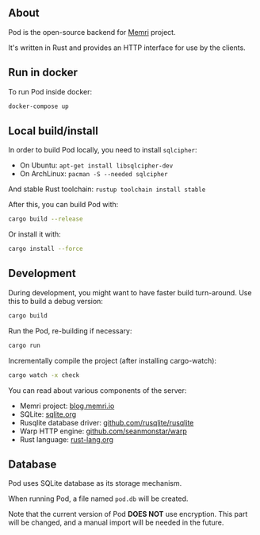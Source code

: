 ## About

Pod is the open-source backend for [Memri](https://blog.memri.io/) project.

It's written in Rust and provides an HTTP interface for use by the clients.


## Run in docker
To run Pod inside docker:
```sh
docker-compose up
```


## Local build/install

In order to build Pod locally, you need to install `sqlcipher`:

* On Ubuntu: `apt-get install libsqlcipher-dev`
* On ArchLinux: `pacman -S --needed sqlcipher`

And stable Rust toolchain: `rustup toolchain install stable`

After this, you can build Pod with:
```sh
cargo build --release
```

Or install it with:
```sh
cargo install --force
```


## Development
During development, you might want to have faster build turn-around. Use this to build a debug version:
```sh
cargo build
```

Run the Pod, re-building if necessary:
```sh
cargo run
```

Incrementally compile the project (after installing cargo-watch):
```sh
cargo watch -x check
```

You can read about various components of the server:

* Memri project: [blog.memri.io](https://blog.memri.io/)
* SQLite: [sqlite.org](https://sqlite.org)
* Rusqlite database driver: [github.com/rusqlite/rusqlite](https://github.com/rusqlite/rusqlite)
* Warp HTTP engine: [github.com/seanmonstar/warp](https://github.com/seanmonstar/warp)
* Rust language: [rust-lang.org](https://www.rust-lang.org/)


## Database
Pod uses SQLite database as its storage mechanism.

When running Pod, a file named `pod.db` will be created.

Note that the current version of Pod **DOES NOT** use encryption.
This part will be changed, and a manual import will be needed in the future.
